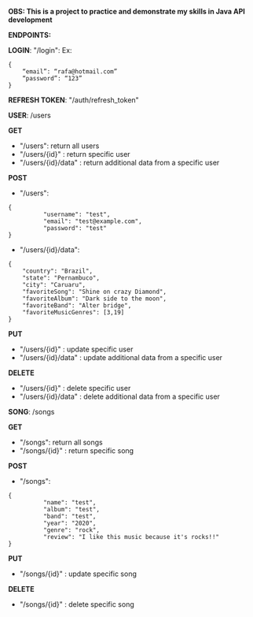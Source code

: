 **OBS: This is a project to practice and demonstrate my skills in Java API development**

**ENDPOINTS:**

**LOGIN**: "/login": Ex:
```
{
	“email”: “rafa@hotmail.com”
	“password”: “123”
}
```
**REFRESH TOKEN**: "/auth/refresh_token"

**USER**: /users

**GET**

- "/users": return all users 
- "/users/{id}" : return specific  user
- "/users/{id}/data" : return additional data from a specific user

**POST**
- "/users":
```
{
          "username": "test",
          "email": "test@example.com",
          "password": "test"
}
```
- "/users/{id}/data": 
```
{
    "country": "Brazil",
    "state": "Pernambuco",
    "city": "Caruaru",
    "favoriteSong": "Shine on crazy Diamond",
    "favoriteAlbum": "Dark side to the moon",
    "favoriteBand": "Alter bridge",
    "favoriteMusicGenres": [3,19]
}
```

**PUT**

- "/users/{id}" : update specific  user
- "/users/{id}/data" : update additional data from a specific user


**DELETE**

- "/users/{id}" : delete specific  user
- "/users/{id}/data" : delete additional data from a specific user


**SONG**: /songs

**GET**

- "/songs": return all songs 
- "/songs/{id}" : return specific  song

**POST**
- "/songs":
```
{
          "name": "test",
          "album": "test",
          "band": "test",
          "year": "2020",
          "genre": "rock",
          "review": "I like this music because it's rocks!!"
}
```


**PUT**

- "/songs/{id}" : update specific  song

**DELETE**

- "/songs/{id}" : delete specific  song

